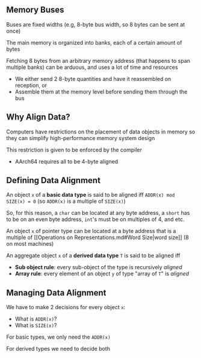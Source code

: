 
## Memory Buses

Buses are fixed widths (e.g, 8-byte bus width, so 8 bytes can be sent at once)

The main memory is organized into banks, each of a certain amount of bytes

Fetching 8 bytes from an arbitrary memory address (that happens to span multiple banks) can be arduous, and uses a lot of time and resources
- We either send 2 8-byte quantities and have it reassembled on reception, or
- Assemble them at the memory level before sending them through the bus

## Why Align Data?

Computers have restrictions on the placement of data objects in memory so they can simplify high-performance memory system design

This restriction is given to be enforced by the compiler
- AArch64 requires all to be 4-byte aligned

## Defining Data Alignment

An object `x` of a **basic data type** is said to be aligned $\text{iff}$ `ADDR(x) mod SIZE(x) = 0` (so `ADDR(x)` is a multiple of `SIZE(x)`)

So, for this reason, a `char` can be located at any byte address, a `short` has to be on an even byte address, `int`'s must be on multiples of 4, and etc.

An object `x` of pointer type can be located at a byte address that is a multiple of [[Operations on Representations.md#Word Size|word size]] (8 on most machines)

An aggregate object `x` of a **derived data type** `T` is said to be aligned $\text{iff}$ 
- **Sub object rule**: every sub-object of the type is recursively *aligned*
- **Array rule**: every element of an object `y` of type "array of `T`" is *aligned*

## Managing Data Alignment

We have to make 2 decisions for every object `x`:
 - What is `ADDR(x)`?
 - What is `SIZE(x)`?

For basic types, we only need the `ADDR(x)`

For derived types we need to decide both


